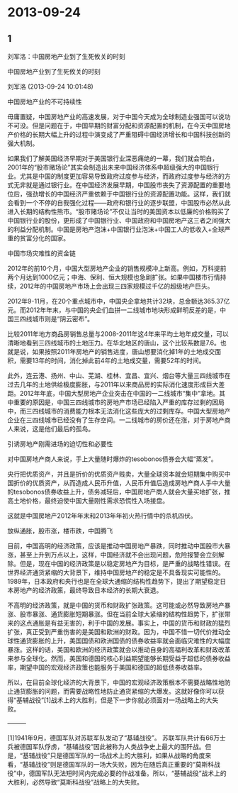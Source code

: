 # 2013-09-24

## 1

刘军洛：中国房地产业到了生死攸关的时刻

中国房地产业到了生死攸关的时刻

刘军洛 (2013-09-24 10:01:48)

中国房地产业的不可持续性

毋庸置疑，中国房地产业的高速发展，对于中国今天成为全球制造业强国可以说功不可没。但是问题在于，中国早期的财富分配和资源配置的机制，在今天中国房地产价格的长期大幅上升的过程中演变成了严重阻碍中国经济增长和中国科技创新的强大机制。

如果我们了解美国经济早期对于美国银行业深恶痛绝的一幕，我们就会明白，2001年的“股市赌场论”其实会制造出未来中国经济体系中超级强大的中国银行业。尤其是中国的制度更加容易导致政府过度参与经济，而政府过度参与经济的方式无非就是通过银行业。在中国经济发展早期，中国股市丧失了资源配置的重要地位后，强劲增长的中国经济严重依赖于中国银行业的资源配置功能。这样，我们就会看到一个不停的自我强化过程——政府和银行业的逐步联盟，中国股市必然从此进入长期的结构性熊市。“股市赌场论”不仅让当时的美国资本以低廉的价格购买了中国银行业的股份，更形成了中国银行业、中国政府和中国房地产这三者之间强大的利益分配机制。中国是房地产泡沫+中国银行业泡沫+中国工人的低收入+全球严重的贫富分化的国家。

中国市场灾难性的资金链

2012年的前10个月，中国大型房地产企业的销售规模冲上新高。例如，万科提前两个月达到1000亿元；中海、保利、恒大规模也急剧扩张。如果中国楼市行情持续，2012年的中国房地产市场上会出现三四家规模过千亿的超级地产巨头。

2012年9-11月，在20个重点城市中，中国央企拿地共计32块，总金额达365.37亿元。而2012年年末，与中国的央企们血拼一二线城市地块形成鲜明反差的是，中国三四线城市则是“阴云密布”。

比较2011年地方商品房销售总量与2008-2011年这4年来平均土地年成交量，可以清晰地看到三四线城市的土地压力。在华北地区的唐山，这个比较系数是7.6。也就是说，如果按照2011年房地产的销售进度，唐山想要消化掉1年的土地成交面积，需要13年的时间，消化掉此前4年的土地成交量，需要52年的时间。

此外，连云港、扬州、中山、芜湖、桂林、宜昌、宜兴、烟台等大量三四线城市在过去几年的土地供给极度膨胀，与2011年以来商品房的实际消化速度形成巨大差距。2012年年底，中国大型房地产企业突击在中国的一二线城市“集中”拿地。其中重要的原因是，中国三四线城市的房地产市场已经陷入严重的库存过剩的困局中，而三四线城市的消费能力根本无法消化这些庞大的过剩库存。中国大型房地产企业在三四线城市已经没有了生存空间。一二线城市的房价还在涨，对于房地产商人来说，这是他们最后的孤岛。

引诱房地产刚需进场的迫切性和必要性

对中国房地产商人来说，手上大量随时爆炸的tesobonos债券会大幅“蒸发”。

央行把优质资产，并且是折价的优质资产贱卖，大量全球资本就会短期集中购买中国折价的优质资产，从而造成人民币升值，人民币升值后造成房地产商人手中大量的tesobonos债券收益上升，债务减轻后，中国房地产商人就会大量买地扩张，推高土地价格，最终迫使中国大量刚性需求恐慌性入场接盘。

这就是中国房地产2012年年末和2013年年初火热行情中的杀机四伏。

放纵通胀，股市涨，楼市跌，中国腾飞

目前，中国高明的经济政策，应该是推动中国房地产暴跌，同时推动中国股市大暴涨，甚至上升到万点以上，这样，中国经济就不会出现问题，危险报警会立刻解除。但是，现在中国的经济政策是以稳定房地产为目标，是严重的战略性错误。在世界经济通货紧缩的大背景下，维持中国房地产的稳定是不具备现实可能性的。1989年，日本政府和央行也是在全球大通缩的结构性趋势下，提出了期望稳定日本房地产的经济政策，最终导致日本经济的长期大衰退。

不高明的经济政策，就是中国的货币和财政扩张政策。这可能或必然导致房地产暴涨、股市暴涨、通货膨胀短期暴涨。但在当前全球大紧缩的结构性趋势下，扩张带来的这点通胀是有益无害的，利于中国的发展。事实上，中国的货币和财政的猛烈扩张，真正受到严重伤害的是美国和欧洲的财政。因为，中国不惜一切代价推动全球性通货膨胀的上升，美国国债和欧洲国债的债券收益率就会面临灾难性的大幅度暴涨。这样的话，美国和欧洲的经济政策就会以推动自身的高福利改革和财政改革来参与全球化。然而，美国和德国的核心利益期望能够长期受益于超低的债券收益率，期望中国的宏观经济政策也能服务于美国和德国的超低债券收益率。

所以，在目前全球化经济的大背景下，中国的宏观经济政策根本不需要战略性地防止通货膨胀的问题，而需要战略性地防止通货紧缩的大爆发。这就好像你可以获得“基辅战役”[1]战术上的大胜利，但是下一步你就必须面对一场战略上的大失败。

———

[1]1941年9月，德国军队对苏联军队发动了“基辅战役”。 苏联军队共计有66万士兵被德国军队俘虏，“基辅战役”因此被称为人类战争史上最大的围歼战。但是，“基辅战役”只是德国军队的一场战术上的大胜利，如果从战略的角度来看，“基辅战役”则是德国军队的一场大失败，因为在随后真正重要的“莫斯科战役”中，德国军队无法短时间内完成必要的作战准备。所以，“基辅战役”战术上的大胜利，必然导致“莫斯科战役”战略上的大失败。

